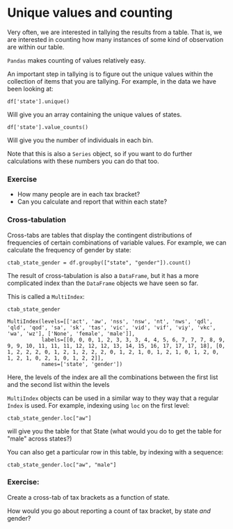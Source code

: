 # Unique values and counting

Very often, we are interested in tallying the results from a table. That is, we are interested 
in counting how many instances of some kind of observation are within our table.

`Pandas` makes counting of values relatively easy. 

An important step in tallying is to figure out the unique values within the collection of 
items that you are tallying. For example, in the data we have been looking at:

```
df['state'].unique()
```

Will give you an array containing the unique values of states. 

```
df['state'].value_counts()
```

Will give you the number of individuals in each bin. 

Note that this is also a `Series` object, so if you want to do further calculations with these 
numbers you can do that too. 

### Exercise

- How many people are in each tax bracket?
- Can you calculate and report that within each state? 

### Cross-tabulation

Cross-tabs are tables that display the contingent distributions of frequencies of certain 
combinations of variable values. For example, we can calculate the frequency of gender by 
state: 

```
ctab_state_gender = df.groupby(["state", "gender"]).count()
```

The result of cross-tabulation is also a `DataFrame`, but it has a more complicated index than 
the `DataFrame` objects we have seen so far. 

This is called a `MultiIndex`: 

```
ctab_state_gender
```
```
MultiIndex(levels=[['act', 'aw', 'nss', 'nsw', 'nt', 'nws', 'qdl', 'qld', 'qod', 'sa', 'sk', 'tas', 'vic', 'vid', 'vif', 'viy', 'vkc', 'wa', 'wz'], ['None', 'female', 'male']],
           labels=[[0, 0, 0, 1, 2, 3, 3, 3, 4, 4, 5, 6, 7, 7, 7, 8, 9, 9, 9, 10, 11, 11, 11, 12, 12, 12, 13, 14, 15, 16, 17, 17, 17, 18], [0, 1, 2, 2, 2, 0, 1, 2, 1, 2, 2, 2, 0, 1, 2, 1, 0, 1, 2, 1, 0, 1, 2, 0, 1, 2, 1, 0, 2, 1, 0, 1, 2, 2]],
           names=['state', 'gender'])
```

Here, the levels of the index are all the combinations between the first list and the second 
list within the levels 

`MultiIndex` objects can be used in a similar way to they way that a regular `Index` is used. 
For example, indexing using `loc` on the first level:

```
ctab_state_gender.loc["aw"]
```

will give you the table for that State (what would you do to get the table for "male" across 
states?)

You can also get a particular row in this table, by indexing with a sequence: 

```
ctab_state_gender.loc["aw", "male"]
```

### Exercise: 

Create a cross-tab of tax brackets as a function of state. 

How would you go about reporting a count of tax bracket, by state *and* gender? 